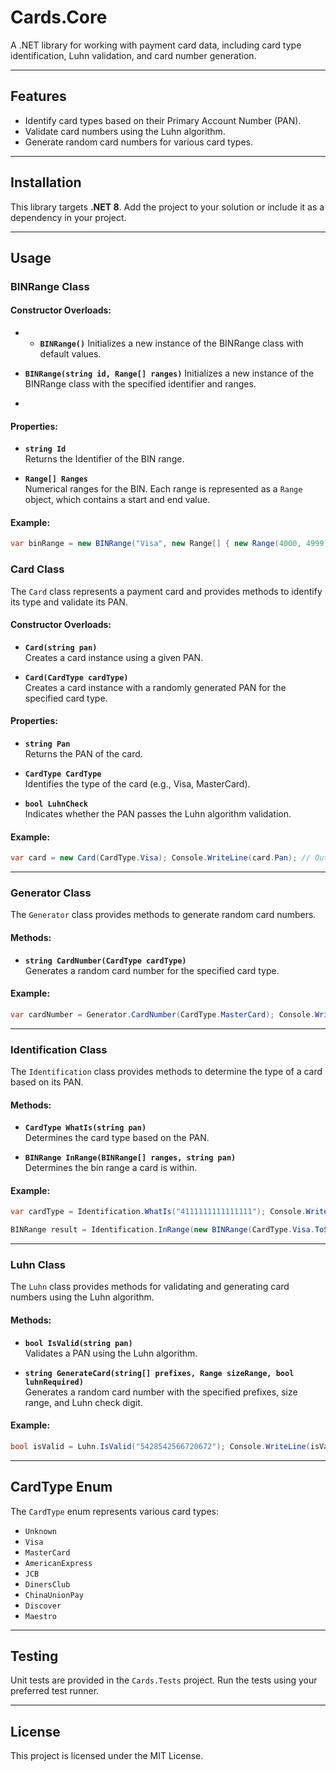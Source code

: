 # Cards.Core

A .NET library for working with payment card data, including card type identification, Luhn validation, and card number generation.

---

## Features
- Identify card types based on their Primary Account Number (PAN).
- Validate card numbers using the Luhn algorithm.
- Generate random card numbers for various card types.

---

## Installation

This library targets **.NET 8**. Add the project to your solution or include it as a dependency in your project.

---

## Usage

### **BINRange Class**

#### Constructor Overloads:
- - **`BINRange()`** 
Initializes a new instance of the BINRange class with default values.

- **`BINRange(string id, Range[] ranges)`** 
Initializes a new instance of the BINRange class with the specified identifier and ranges.
- 
#### Properties:
- **`string Id`**  
  Returns the Identifier of the BIN range.

- **`Range[] Ranges`**  
  Numerical ranges for the BIN. Each range is represented as a `Range` object, which contains a start and end value.

#### Example:

```csharp
var binRange = new BINRange("Visa", new Range[] { new Range(4000, 4999) });
```

### **Card Class**
The `Card` class represents a payment card and provides methods to identify its type and validate its PAN.

#### Constructor Overloads:
- **`Card(string pan)`**  
  Creates a card instance using a given PAN.
  
- **`Card(CardType cardType)`**  
  Creates a card instance with a randomly generated PAN for the specified card type.

#### Properties:
- **`string Pan`**  
  Returns the PAN of the card.

- **`CardType CardType`**  
  Identifies the type of the card (e.g., Visa, MasterCard).

- **`bool LuhnCheck`**  
  Indicates whether the PAN passes the Luhn algorithm validation.

#### Example:

```csharp
var card = new Card(CardType.Visa); Console.WriteLine(card.Pan); // Output: Randomly generated Visa PAN
```


---

### **Generator Class**
The `Generator` class provides methods to generate random card numbers.

#### Methods:
- **`string CardNumber(CardType cardType)`**  
  Generates a random card number for the specified card type.

#### Example:

```csharp
var cardNumber = Generator.CardNumber(CardType.MasterCard); Console.WriteLine(cardNumber); // Output: Randomly generated MasterCard PAN
```


---

### **Identification Class**
The `Identification` class provides methods to determine the type of a card based on its PAN.

#### Methods:
- **`CardType WhatIs(string pan)`**  
  Determines the card type based on the PAN.

- **`BINRange InRange(BINRange[] ranges, string pan)`**  
  Determines the bin range a card is within.  

#### Example:

```csharp
var cardType = Identification.WhatIs("4111111111111111"); Console.WriteLine(cardType);
```

```csharp
BINRange result = Identification.InRange(new BINRange(CardType.Visa.ToString(), new Range[] { new Range(4000, 4999) }), "4111111111111111");
```

---

### **Luhn Class**
The `Luhn` class provides methods for validating and generating card numbers using the Luhn algorithm.

#### Methods:
- **`bool IsValid(string pan)`**  
  Validates a PAN using the Luhn algorithm.

- **`string GenerateCard(string[] prefixes, Range sizeRange, bool luhnRequired)`**  
  Generates a random card number with the specified prefixes, size range, and Luhn check digit.

#### Example:

```csharp
bool isValid = Luhn.IsValid("5428542566720672"); Console.WriteLine(isValid); // Output: True
```

---

## CardType Enum
The `CardType` enum represents various card types:
- `Unknown`
- `Visa`
- `MasterCard`
- `AmericanExpress`
- `JCB`
- `DinersClub`
- `ChinaUnionPay`
- `Discover`
- `Maestro`

---

## Testing
Unit tests are provided in the `Cards.Tests` project. Run the tests using your preferred test runner.

---

## License
This project is licensed under the MIT License.
